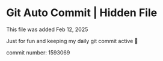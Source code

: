 # Git Auto Commit | Hidden File

This file was added Feb 12, 2025

Just for fun and keeping my daily git commit active 🤪

commit number: 1593069
